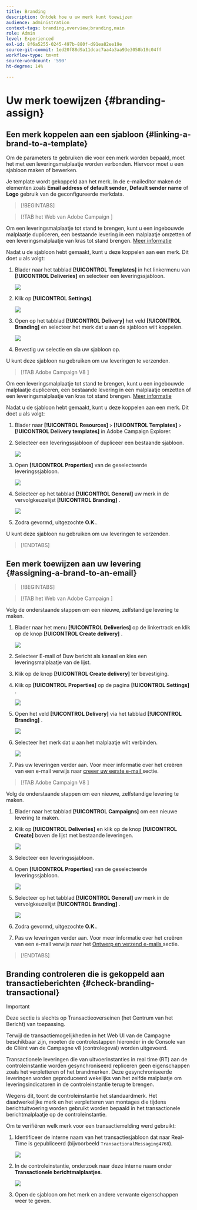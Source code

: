 ```yaml
---
title: Branding
description: Ontdek hoe u uw merk kunt toewijzen
audience: administration
context-tags: branding,overview;branding,main
role: Admin
level: Experienced
exl-id: 8f6a5255-0245-497b-880f-d91ea82ee19e
source-git-commit: 1ed20f88d9a11dcac7aa4a3aa93e3058b18c04ff
workflow-type: tm+mt
source-wordcount: '590'
ht-degree: 14%

---
```


# Uw merk toewijzen {#branding-assign}

## Een merk koppelen aan een sjabloon {#linking-a-brand-to-a-template}

Om de parameters te gebruiken die voor een merk worden bepaald, moet het met een leveringsmalplaatje worden verbonden. Hiervoor moet u een sjabloon maken of bewerken.

Je template wordt gekoppeld aan het merk. In de e-maileditor maken de elementen zoals **Email address of default sender**, **Default sender name** of **Logo** gebruik van de geconfigureerde merkdata.

>[!BEGINTABS]

>[!TAB  het Web van Adobe Campaign ]

Om een leveringsmalplaatje tot stand te brengen, kunt u een ingebouwde malplaatje dupliceren, een bestaande levering in een malplaatje omzetten of een leveringsmalplaatje van kras tot stand brengen. [Meer informatie](../../msg/delivery-template.md)

Nadat u de sjabloon hebt gemaakt, kunt u deze koppelen aan een merk. Dit doet u als volgt:

1. Blader naar het tabblad **[!UICONTROL Templates]** in het linkermenu van **[!UICONTROL Deliveries]** en selecteer een leveringssjabloon.

   ![](assets/branding_assign_web_1.png)

1. Klik op **[!UICONTROL Settings]**.

   ![](assets/branding_assign_web_2.png)

1. Open op het tabblad **[!UICONTROL Delivery]** het veld **[!UICONTROL Branding]** en selecteer het merk dat u aan de sjabloon wilt koppelen.

   ![](assets/branding_assign_web_3.png)

1. Bevestig uw selectie en sla uw sjabloon op.

U kunt deze sjabloon nu gebruiken om uw leveringen te verzenden.

>[!TAB  Adobe Campaign V8 ]

Om een leveringsmalplaatje tot stand te brengen, kunt u een ingebouwde malplaatje dupliceren, een bestaande levering in een malplaatje omzetten of een leveringsmalplaatje van kras tot stand brengen. [Meer informatie](https://experienceleague.adobe.com/docs/campaign/campaign-v8/send/create-templates.html)

Nadat u de sjabloon hebt gemaakt, kunt u deze koppelen aan een merk. Dit doet u als volgt:

1. Blader naar **[!UICONTROL Resources]** `>` **[!UICONTROL Templates]** `>` **[!UICONTROL Delivery templates]** in Adobe Campaign Explorer.

1. Selecteer een leveringssjabloon of dupliceer een bestaande sjabloon.

   ![](assets/branding_assign_V8_1.png)

1. Open **[!UICONTROL Properties]** van de geselecteerde leveringssjabloon.

   ![](assets/branding_assign_V8_2.png)

1. Selecteer op het tabblad **[!UICONTROL General]** uw merk in de vervolgkeuzelijst **[!UICONTROL Branding]** .

   ![](assets/branding_assign_V8_3.png)

1. Zodra gevormd, uitgezochte **O.K.**.

U kunt deze sjabloon nu gebruiken om uw leveringen te verzenden.

>[!ENDTABS]

## Een merk toewijzen aan uw levering {#assigning-a-brand-to-an-email}

>[!BEGINTABS]

>[!TAB  het Web van Adobe Campaign ]

Volg de onderstaande stappen om een nieuwe, zelfstandige levering te maken.

1. Blader naar het menu **[!UICONTROL Deliveries]** op de linkertrack en klik op de knop **[!UICONTROL Create delivery]** .

   ![](assets/branding_assign_web_4.png)

1. Selecteer E-mail of Duw bericht als kanaal en kies een leveringsmalplaatje van de lijst.

1. Klik op de knop **[!UICONTROL Create delivery]** ter bevestiging.

1. Klik op **[!UICONTROL Properties]** op de pagina **[!UICONTROL Settings]** .

   ![](assets/branding_assign_web_5.png)

1. Open het veld **[!UICONTROL Delivery]** via het tabblad **[!UICONTROL Branding]** .

   ![](assets/branding_assign_web_6.png)

1. Selecteer het merk dat u aan het malplaatje wilt verbinden.

   ![](assets/branding_assign_web_7.png)

1. Pas uw leveringen verder aan. Voor meer informatie over het creëren van een e-mail verwijs naar [ creeer uw eerste e-mail ](../../email/create-email.md) sectie.

>[!TAB  Adobe Campaign V8 ]

Volg de onderstaande stappen om een nieuwe, zelfstandige levering te maken.

1. Blader naar het tabblad **[!UICONTROL Campaigns]** om een nieuwe levering te maken.

1. Klik op **[!UICONTROL Deliveries]** en klik op de knop **[!UICONTROL Create]** boven de lijst met bestaande leveringen.

   ![](assets/branding_assign_V8_4.png)

1. Selecteer een leveringssjabloon.

1. Open **[!UICONTROL Properties]** van de geselecteerde leveringssjabloon.

   ![](assets/branding_assign_V8_5.png)

1. Selecteer op het tabblad **[!UICONTROL General]** uw merk in de vervolgkeuzelijst **[!UICONTROL Branding]** .

   ![](assets/branding_assign_V8_6.png)

1. Zodra gevormd, uitgezochte **O.K.**.

1. Pas uw leveringen verder aan. Voor meer informatie over het creëren van een e-mail verwijs naar het [ Ontwerp en verzend e-mails ](../../email/create-email.md) sectie.

>[!ENDTABS]

## Branding controleren die is gekoppeld aan transactieberichten {#check-branding-transactional}

>[!IMPORTANT]
>
>Deze sectie is slechts op Transactieoverseinen (het Centrum van het Bericht) van toepassing.
>
>Terwijl de transactiemogelijkheden in het Web UI van de Campagne beschikbaar zijn, moeten de controlestappen hieronder in de Console van de Cliënt van de Campagne v8 (controlegeval) worden uitgevoerd.

Transactionele leveringen die van uitvoerinstanties in real time (RT) aan de controleinstantie worden gesynchroniseerd repliceren geen eigenschappen zoals het verpletteren of het brandmerken. Deze gesynchroniseerde leveringen worden geproduceerd wekelijks van het zelfde malplaatje om leveringsindicatoren in de controleinstantie terug te brengen.

Wegens dit, toont de controleinstantie het standaardmerk. Het daadwerkelijke merk en het verpletteren van montages die tijdens berichtuitvoering worden gebruikt worden bepaald in het transactionele berichtmalplaatje op de controleinstantie.

Om te verifiëren welk merk voor een transactiemelding werd gebruikt:

1. Identificeer de interne naam van het transactiesjabloon dat naar Real-Time is gepubliceerd (bijvoorbeeld `TransactionalMessaging4768`).

   ![](assets/branding-transactional.png)

1. In de controleinstantie, onderzoek naar deze interne naam onder **Transactionele berichtmalplaatjes**.

   ![](assets/branding-transactional2.png)

1. Open de sjabloon om het merk en andere verwante eigenschappen weer te geven.
